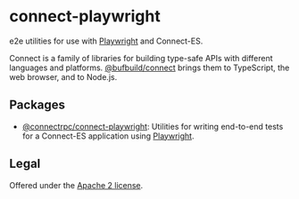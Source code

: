 # connect-playwright

e2e utilities for use with [Playwright](https://playwright.dev) and Connect-ES.

Connect is a family of libraries for building type-safe APIs with different languages and platforms.
[@bufbuild/connect](https://www.npmjs.com/package/@bufbuild/connect) brings them to TypeScript,
the web browser, and to Node.js.

## Packages

- [@connectrpc/connect-playwright](https://www.npmjs.com/package/@connectrpc/connect-playwright):
  Utilities for writing end-to-end tests for a Connect-ES application using [Playwright](https://playwright.dev/).

## Legal

Offered under the [Apache 2 license](./LICENSE).
